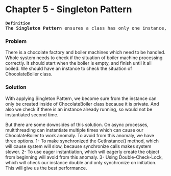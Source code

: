 ﻿# Chapter 5 - Singleton Pattern

<pre>
<font size="3"><b>Definition</b></font>
<b>The Singleton Pattern</b> ensures a class has only one instance, and provides a global point of access to it.
</pre>

### Problem

There is a chocolate factory and boiler machines which need to be handled. 
Whole system needs to check if the situation of boiler machine processing correctly.
It should start when the boiler is empty, and finish until it all boiled.
We should have an instance to check the situation of ChocolateBoiler class. 


### Solution

With applying Singleton Pattern, we become sure from the instance can only be created inside of ChocolateBoiler class because it is private.
And also we check if there is an instance already running, so would not be instantiated second time.

But there are some downsides of this solution. 
On async processes, multithreading can instantiate multiple times which can cause our ChocolateBoiler to work anomaly.
To avoid from this anomaly, we have three options.
1- To make synchronized the GetInstance() method, which will cause system will slow, because synchronize calls makes system slower. 
2- To use eager instantiation, which will eagerly create the object from beginning will avoid from this anomaly.
3- Using Double-Check-Lock, which will check our instance double and only synchronize on initiation. This will give us the best performance.
